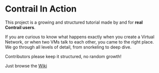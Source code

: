 # Contrail In Action

This project is a growing and structured tutorial made by and for **real Contrail users**.

If you are curious to know what happens exactly when you create a Virtual Network, or when two VMs talk to each other, you came to the right place. We go through all levels of detail, from snorkeling to deep dive.

Contributors please keep it structured, no random growth!

Just browse the [Wiki](https://github.com/virtualhops/Contrail-Inside-Out/wiki)
